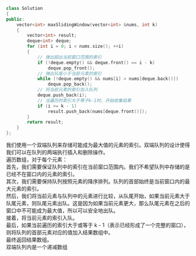 ```cpp
class Solution
{
public:
    vector<int> maxSlidingWindow(vector<int> &nums, int k)
    {
        vector<int> result;
        deque<int> deque;
        for (int i = 0; i < nums.size(); ++i)
        {
            // 弹出超出当前窗口范围的索引
            if (!deque.empty() && deque.front() == i - k)
                deque.pop_front();
            // 弹出队尾小于当前元素的索引
            while (!deque.empty() && nums[i] > nums[deque.back()])
                deque.pop_back();
            // 将当前元素的索引加入队列
            deque.push_back(i);
            // 当遍历的索引大于等于k-1时，开始收集结果
            if (i >= k - 1)
                result.push_back(nums[deque.front()]);
        }
        return result;
    }
};
```
我们使用一个双端队列来存储可能成为最大值的元素的索引。双端队列的设计使得我们可以在队列的两端执行插入和删除操作。  
遍历数组，对于每个元素：  
    首先，我们需要保证队列中的索引在当前窗口范围内。我们不希望队列中存储的是已经不在窗口内的元素的索引。  
    其次，我们需要保持队列按照元素的降序排列。队列的首部始终是当前窗口内的最大元素的索引。  
    然后，我们将当前元素与队列中的元素进行比较，从队尾开始，如果当前元素大于队尾元素，则队尾元素出队。这是因为如果当前元素更大，那么队尾元素在之后的窗口中不可能成为最大值，所以可以安全地出队。  
    接着，将当前元素的索引入队。  
    最后，如果当前遍历的索引大于或等于 k - 1（表示已经形成了一个完整的窗口），则将队列的首部元素对应的值加入结果数组中。  
    最终返回结果数组。  
双端队列内是一个递减数组